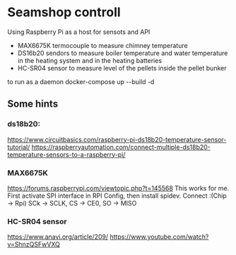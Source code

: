 # Seamshop controll
Using Raspberry Pi as a host for sensots and API
- MAX6675K termocouple to measure chimney temperature
- DS16b20 sendors to measure boiler temperature and water temperature in the heating system and in the heating batteries 
- HC-SR04 sensor to measure level of the pellets inside the pellet bunker

to run as a daemon
docker-compose up --build -d

## Some hints
### ds18b20: 
https://www.circuitbasics.com/raspberry-pi-ds18b20-temperature-sensor-tutorial/
https://raspberryautomation.com/connect-multiple-ds18b20-temperature-sensors-to-a-raspberry-pi/


### MAX6675K
https://forums.raspberrypi.com/viewtopic.php?t=145568
This works for me. First activate SPI interface in RPI Config, then install spidev.
Connect :(Chip -> Rpi) SCk -> SCLK, CS -> CE0, SO -> MISO


### HC-SR04 sensor
https://www.anavi.org/article/209/
https://www.youtube.com/watch?v=ShnzQSFwVXQ

